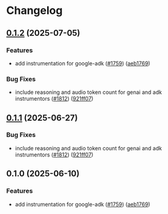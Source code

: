 # Changelog

## [0.1.2](https://github.com/kausmeows/openinference/compare/python-openinference-instrumentation-google-adk-v0.1.1...python-openinference-instrumentation-google-adk-v0.1.2) (2025-07-05)


### Features

* add instrumentation for google-adk ([#1759](https://github.com/kausmeows/openinference/issues/1759)) ([aeb1769](https://github.com/kausmeows/openinference/commit/aeb17692d30cd8112bcad0990f1ec56491a59962))


### Bug Fixes

* include reasoning and audio token count for genai and adk instrumentors ([#1812](https://github.com/kausmeows/openinference/issues/1812)) ([921ff07](https://github.com/kausmeows/openinference/commit/921ff073e28ac2755b651dcdfac9ab3dbd673e70))

## [0.1.1](https://github.com/Arize-ai/openinference/compare/python-openinference-instrumentation-google-adk-v0.1.0...python-openinference-instrumentation-google-adk-v0.1.1) (2025-06-27)


### Bug Fixes

* include reasoning and audio token count for genai and adk instrumentors ([#1812](https://github.com/Arize-ai/openinference/issues/1812)) ([921ff07](https://github.com/Arize-ai/openinference/commit/921ff073e28ac2755b651dcdfac9ab3dbd673e70))

## 0.1.0 (2025-06-10)


### Features

* add instrumentation for google-adk ([#1759](https://github.com/Arize-ai/openinference/issues/1759)) ([aeb1769](https://github.com/Arize-ai/openinference/commit/aeb17692d30cd8112bcad0990f1ec56491a59962))
